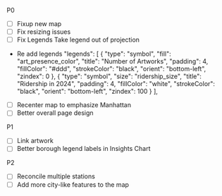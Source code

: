 P0

- [ ] Fixup new map
- [ ] Fix resizing issues
- [ ] Fix Legends Take legend out of projection
- Re add legends
  "legends": [
  {
  "type": "symbol",
  "fill": "art_presence_color",
  "title": "Number of Artworks",
  "padding": 4,
  "fillColor": "#ddd",
  "strokeColor": "black",
  "orient": "bottom-left",
  "zindex": 0
  },
  {
  "type": "symbol",
  "size": "ridership_size",
  "title": "Ridership in 2024",
  "padding": 4,
  "fillColor": "white",
  "strokeColor": "black",
  "orient": "bottom-left",
  "zindex": 100
  }
  ],
- [ ] Recenter map to emphasize Manhattan
- [ ] Better overall page design

P1

- [ ] Link artwork
- [ ] Better borough legend labels in Insights Chart

P2

- [ ] Reconcile multiple stations
- [ ] Add more city-like features to the map
